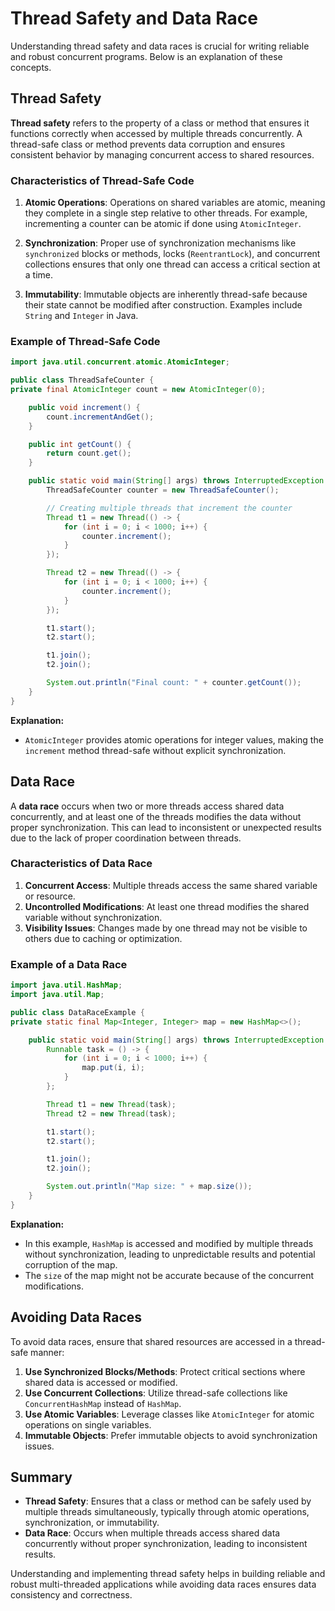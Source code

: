 # Thread Safety and Data Race

Understanding thread safety and data races is crucial for writing reliable and robust concurrent programs. Below is an explanation of these concepts.

## Thread Safety

**Thread safety** refers to the property of a class or method that ensures it functions correctly when accessed by multiple threads concurrently. A thread-safe class or method prevents data corruption and ensures consistent behavior by managing concurrent access to shared resources.

### Characteristics of Thread-Safe Code

1. **Atomic Operations**: Operations on shared variables are atomic, meaning they complete in a single step relative to other threads. For example, incrementing a counter can be atomic if done using `AtomicInteger`.

2. **Synchronization**: Proper use of synchronization mechanisms like `synchronized` blocks or methods, locks (`ReentrantLock`), and concurrent collections ensures that only one thread can access a critical section at a time.

3. **Immutability**: Immutable objects are inherently thread-safe because their state cannot be modified after construction. Examples include `String` and `Integer` in Java.

### Example of Thread-Safe Code
```java
import java.util.concurrent.atomic.AtomicInteger;

public class ThreadSafeCounter {
private final AtomicInteger count = new AtomicInteger(0);

    public void increment() {
        count.incrementAndGet();
    }

    public int getCount() {
        return count.get();
    }

    public static void main(String[] args) throws InterruptedException {
        ThreadSafeCounter counter = new ThreadSafeCounter();

        // Creating multiple threads that increment the counter
        Thread t1 = new Thread(() -> {
            for (int i = 0; i < 1000; i++) {
                counter.increment();
            }
        });

        Thread t2 = new Thread(() -> {
            for (int i = 0; i < 1000; i++) {
                counter.increment();
            }
        });

        t1.start();
        t2.start();

        t1.join();
        t2.join();

        System.out.println("Final count: " + counter.getCount());
    }
}
```

**Explanation:**
- `AtomicInteger` provides atomic operations for integer values, making the `increment` method thread-safe without explicit synchronization.

## Data Race

A **data race** occurs when two or more threads access shared data concurrently, and at least one of the threads modifies the data without proper synchronization. This can lead to inconsistent or unexpected results due to the lack of proper coordination between threads.

### Characteristics of Data Race

1. **Concurrent Access**: Multiple threads access the same shared variable or resource.
2. **Uncontrolled Modifications**: At least one thread modifies the shared variable without synchronization.
3. **Visibility Issues**: Changes made by one thread may not be visible to others due to caching or optimization.

### Example of a Data Race
```java
import java.util.HashMap;
import java.util.Map;

public class DataRaceExample {
private static final Map<Integer, Integer> map = new HashMap<>();

    public static void main(String[] args) throws InterruptedException {
        Runnable task = () -> {
            for (int i = 0; i < 1000; i++) {
                map.put(i, i);
            }
        };

        Thread t1 = new Thread(task);
        Thread t2 = new Thread(task);

        t1.start();
        t2.start();

        t1.join();
        t2.join();

        System.out.println("Map size: " + map.size());
    }
}
```

**Explanation:**
- In this example, `HashMap` is accessed and modified by multiple threads without synchronization, leading to unpredictable results and potential corruption of the map.
- The `size` of the map might not be accurate because of the concurrent modifications.

## Avoiding Data Races

To avoid data races, ensure that shared resources are accessed in a thread-safe manner:

1. **Use Synchronized Blocks/Methods**: Protect critical sections where shared data is accessed or modified.
2. **Use Concurrent Collections**: Utilize thread-safe collections like `ConcurrentHashMap` instead of `HashMap`.
3. **Use Atomic Variables**: Leverage classes like `AtomicInteger` for atomic operations on single variables.
4. **Immutable Objects**: Prefer immutable objects to avoid synchronization issues.

## Summary

- **Thread Safety**: Ensures that a class or method can be safely used by multiple threads simultaneously, typically through atomic operations, synchronization, or immutability.
- **Data Race**: Occurs when multiple threads access shared data concurrently without proper synchronization, leading to inconsistent results.

Understanding and implementing thread safety helps in building reliable and robust multi-threaded applications while avoiding data races ensures data consistency and correctness.
